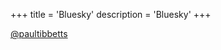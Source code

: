 +++
title = 'Bluesky'
description = 'Bluesky'
+++

[@paultibbetts](https://bsky.app/profile/paultibbetts.uk)
